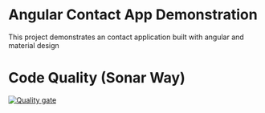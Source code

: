# Angular Contact App Demonstration

This project demonstrates an contact application built with angular and material design

# Code Quality (Sonar Way)
[![Quality gate](https://sonarcloud.io/api/project_badges/quality_gate?project=thapeloMotene_contact-app)](https://sonarcloud.io/dashboard?id=thapeloMotene_contact-app)
